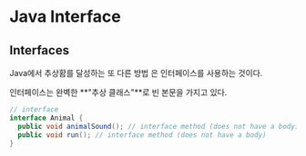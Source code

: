 # Java Interface
## Interfaces
Java에서 추상홤를 달성하는 또 다른 방법 은 인터페이스를 사용하는 것이다.

인터페이스는 완벽한 **"추상 클래스"**로 빈 본문을 가지고 있다.

```java
// interface
interface Animal {
  public void animalSound(); // interface method (does not have a body)
  public void run(); // interface method (does not have a body)
}
```


